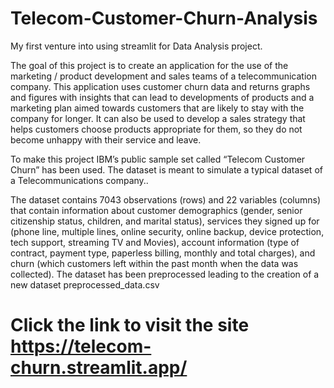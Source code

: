 # Telecom-Customer-Churn-Analysis

My first venture into using streamlit for Data Analysis project. 

The goal of this project is to create an application for the use of the marketing / product
development and sales teams of a telecommunication company. This application uses
customer churn data and returns graphs and figures with insights that can lead to
developments of products and a marketing plan aimed towards customers that are likely
to stay with the company for longer. It can also be used to develop a sales strategy that
helps customers choose products appropriate for them, so they do not become unhappy
with their service and leave.


To make this project IBM’s public sample set called “Telecom Customer
Churn” has been used. The dataset is meant to simulate a typical dataset of a Telecommunications
company..

The dataset contains 7043 observations (rows) and 22 variables (columns) that contain
information about customer demographics (gender, senior citizenship status, children,
and marital status), services they signed up for (phone line, multiple lines, online
security, online backup, device protection, tech support, streaming TV and Movies),
account information (type of contract, payment type, paperless billing, monthly and total
charges), and churn (which customers left within the past month when the data was
collected). The dataset has been preprocessed leading to the creation of a new dataset preprocessed_data.csv


# Click the link to visit the site https://telecom-churn.streamlit.app/
